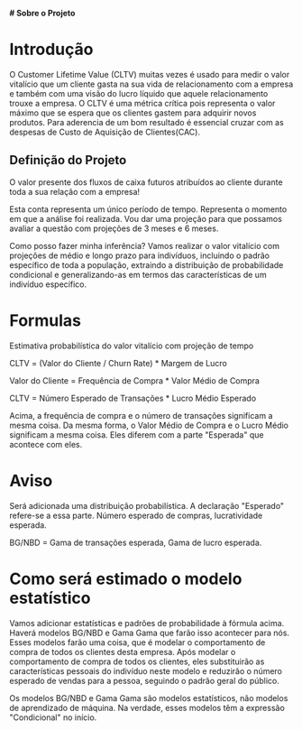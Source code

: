 **# Sobre o Projeto**
# Introdução
O Customer Lifetime Value (CLTV) muitas vezes é usado para medir o valor vitalício que um cliente gasta na sua vida de relacionamento com a empresa e também com uma visão do lucro líquido que aquele relacionamento trouxe a empresa. O CLTV é uma métrica crítica pois representa o valor máximo que se espera que os clientes gastem para adquirir novos produtos. Para aderencia de um bom resultado é essencial cruzar com as despesas de Custo de Aquisição de Clientes(CAC).

## Definição do Projeto

O valor presente dos fluxos de caixa futuros atribuídos ao cliente durante toda a sua relação com a empresa!

Esta conta representa um único período de tempo. Representa o momento em que a análise foi realizada. Vou dar uma projeção para que possamos avaliar a questão com projeções de 3 meses e 6 meses.

Como posso fazer minha inferência? Vamos realizar o valor vitalício com projeções de médio e longo prazo para indivíduos, incluindo o padrão específico de toda a população, extraindo a distribuição de probabilidade condicional e generalizando-as em termos das características de um indivíduo específico.

# Formulas

Estimativa probabilística do valor vitalício com projeção de tempo

CLTV = (Valor do Cliente / Churn Rate) * Margem de Lucro

Valor do Cliente = Frequência de Compra * Valor Médio de Compra

CLTV = Número Esperado de Transações * Lucro Médio Esperado

Acima, a frequência de compra e o número de transações significam a mesma coisa. Da mesma forma, o Valor Médio de Compra e o Lucro Médio significam a mesma coisa. Eles diferem com a parte "Esperada" que acontece com eles.

# Aviso

Será adicionada uma distribuição probabilística. A declaração "Esperado" refere-se a essa parte. Número esperado de compras, lucratividade esperada.

BG/NBD = Gama de transações esperada, Gama de lucro esperada.

# Como será estimado o modelo estatístico 

Vamos adicionar estatísticas e padrões de probabilidade à fórmula acima. Haverá modelos BG/NBD e Gama Gama que farão isso acontecer para nós. Esses modelos farão uma coisa, que é modelar o comportamento de compra de todos os clientes desta empresa. Após modelar o comportamento de compra de todos os clientes, eles substituirão as características pessoais do indivíduo neste modelo e reduzirão o número esperado de vendas para a pessoa, seguindo o padrão geral do público.

Os modelos BG/NBD e Gama Gama são modelos estatísticos, não modelos de aprendizado de máquina. Na verdade, esses modelos têm a expressão "Condicional" no início.



